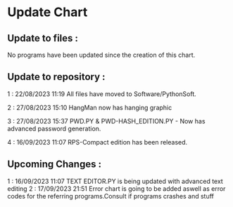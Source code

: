 # Update Chart
## Update to files : 

No programs have been updated since the creation of this chart.

## Update to repository :

1 : 22/08/2023 11:19 All files have moved to Software/PythonSoft.


2 : 27/08/2023 15:10 HangMan now has hanging graphic


3 : 27/08/2023 15:37 PWD.PY & PWD-HASH_EDITION.PY - Now has advanced password generation.


4 : 16/09/2023 11:07 RPS-Compact edition has been released.


## Upcoming Changes : 

1 : 16/09/2023 11:07 TEXT EDITOR.PY is being updated with advanced text editing
2 : 17/09/2023 21:51 Error chart is going to be added aswell as error codes for the referring programs.Consult if programs crashes and stuff

